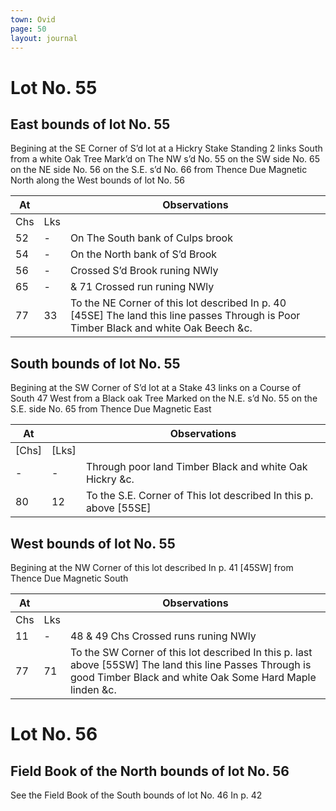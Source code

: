 ```yaml
---
town: Ovid
page: 50
layout: journal
---
```


# Lot No. 55

## East bounds of lot No. 55

Begining at the SE Corner of S’d lot at a Hickry Stake Standing 2 links South from a white Oak Tree Mark’d on The NW s’d No. 55 on the SW side No. 65 on the NE side No. 56 on the S.E. s’d No. 66 from Thence Due Magnetic North along the West bounds of lot No. 56

| At |    | Observations |
| -- | -- | ------------ |
| Chs | Lks | |
52 | - | On The South bank of Culps brook
54 | - | On the North bank of S’d Brook
56 | - | Crossed S’d  Brook runing NWly
65 | - | & 71 Crossed run runing NWly
77 | 33 | To the NE Corner of this lot described In p. 40 [45SE] The land this line passes Through is Poor Timber Black and white Oak Beech &c.

## South bounds of lot No. 55

Begining at the SW Corner of S’d lot at a Stake 43 links on a Course of South 47 West from a Black oak Tree Marked on the N.E. s’d  No. 55 on the S.E. side No. 65 from Thence Due Magnetic East

| At |    | Observations |
| -- | -- | ------------ |
| [Chs] | [Lks] | |
| - | - | Through poor land Timber Black and white Oak Hickry &c. |
80 | 12 | To the S.E. Corner of This lot described In this p. above [55SE]

## West bounds of lot No. 55

Begining at the NW Corner of this lot described In p. 41 [45SW] from Thence Due Magnetic South

| At |    | Observations |
| -- | -- | ------------ |
| Chs | Lks | |
11 | - | 48 & 49 Chs Crossed runs runing NWly
77 | 71 | To the SW Corner of this lot described In this p. last above [55SW] The land this line Passes Through is good Timber Black and white Oak Some Hard Maple linden &c.

# Lot No. 56

## Field Book of the North bounds of lot No. 56

See the Field Book of the South bounds of lot No. 46 In p. 42
